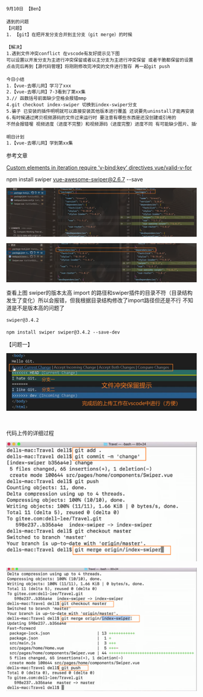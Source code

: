 ```html
9月10日 【Ben】

遇到的问题
【问题】
1. 【git】在把开发分支合并到主分支（git merge）的时候 

【解决】
1.遇到文件冲突conflict 在vscode有友好提示见下图 
可以设置以开发分支为主进行冲突保留或者以主分支为主进行冲突保留 或者干脆都保留的设置
点击完后再到【源代码管理】将刚刚修改完冲突的文件进行暂存 再一起git push

今日小结
1.【vue-去哪儿网】学习了xxx
2.【vue-去哪儿网】7-3看到了第xx集
3.// 函数括号前面缺少空格会报错mmp
4.git checkout index-swiper 切换到index-swiper分支
5.骗子 已安装的插件明明就可以直接安装其他版本进行覆盖 还说要先uninstall才能再安装 (￢︿̫̿￢☆)
6.有时候通过拷贝视频源码的文件过来运行时 要注意有哪些东西是还没创建或引用的 
不然会报错喔 视频进度（进度不完整）和视频源码（进度完整）进度不同 有可能缺少图片、插件 等等

明日计划
1.【vue-去哪儿网】学到第xx集
```

   

参考文章

[Custom elements in iteration require ‘v-bind:key‘ directives vue/valid-v-for](https://blog.csdn.net/weixin_42103983/article/details/108501298?ops_request_misc=%257B%2522request%255Fid%2522%253A%2522166279468916800180680014%2522%252C%2522scm%2522%253A%252220140713.130102334.pc%255Fall.%2522%257D&request_id=166279468916800180680014&biz_id=0&utm_medium=distribute.pc_search_result.none-task-blog-2~all~first_rank_ecpm_v1~pc_rank_34-1-108501298-null-null.142^v47^pc_rank_34_default_2,201^v3^add_ask&utm_term=vue%20Custom%20elements%20in%20iteration%20require%20v-bind%3Akey%20directives&spm=1018.2226.3001.4187)

   

npm install swiper vue-awesome-swiper@2.6.7 --save

![image-20220910121349475](9月10日.assets/image-20220910121349475.png)

![image-20220910121412866](9月10日.assets/image-20220910121412866.png)

   

查看上图 swiper的版本太高 import 的路径和swiper插件的目录不符（目录结构发生了变化）所以会报错，但我根据目录结构修改了import路径但还是不行 不知道是不是版本高的问题了

```shell
swiper@3.4.2

npm install swiper swiper@3.4.2 --save-dev
```

   

【问题一】

![image-20220910163640380](9月10日.assets/image-20220910163640380.png)

​	

代码上传的详细过程

![image-20220910163707765](9月10日.assets/image-20220910163707765.png)

![image-20220910163713407](9月10日.assets/image-20220910163713407.png)
